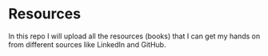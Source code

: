 # Resources
In this repo I will upload all the resources (books) that I can get my hands on from different sources like LinkedIn and GitHub.
